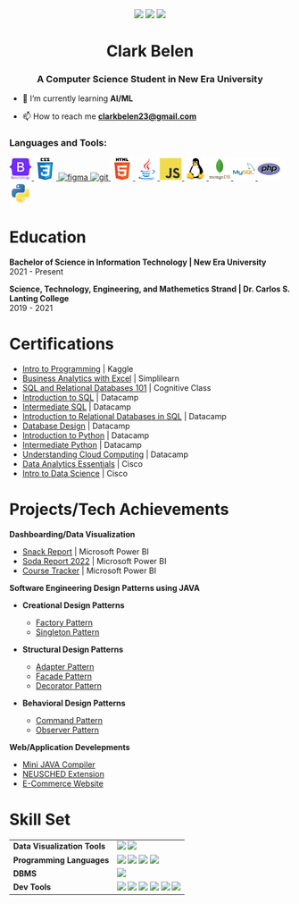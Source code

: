 <div align="center">
  <img src="https://user-images.githubusercontent.com/74038190/213866269-5d00981c-7c98-46d7-8a8e-16f462f15227.gif" width="150">
  <img src="https://user-images.githubusercontent.com/74038190/213866269-5d00981c-7c98-46d7-8a8e-16f462f15227.gif" width="150">
  <img src="https://user-images.githubusercontent.com/74038190/213866269-5d00981c-7c98-46d7-8a8e-16f462f15227.gif" width="150">
</div>

<h1 align="center">Clark Belen</h1>
<h3 align="center">A Computer Science Student in New Era University</h3>

- 🌱 I’m currently learning **AI/ML**

- 📫 How to reach me **clarkbelen23@gmail.com**


<h3 align="left">Languages and Tools:</h3>
<p align="left"> <a href="https://getbootstrap.com" target="_blank" rel="noreferrer"> <img src="https://raw.githubusercontent.com/devicons/devicon/master/icons/bootstrap/bootstrap-plain-wordmark.svg" alt="bootstrap" width="40" height="40"/> </a> <a href="https://www.w3schools.com/css/" target="_blank" rel="noreferrer"> <img src="https://raw.githubusercontent.com/devicons/devicon/master/icons/css3/css3-original-wordmark.svg" alt="css3" width="40" height="40"/> </a><a href="https://www.figma.com/" target="_blank" rel="noreferrer"> <img src="https://www.vectorlogo.zone/logos/figma/figma-icon.svg" alt="figma" width="40" height="40"/> </a> <a href="https://git-scm.com/" target="_blank" rel="noreferrer"> <img src="https://www.vectorlogo.zone/logos/git-scm/git-scm-icon.svg" alt="git" width="40" height="40"/> </a> <a href="https://www.w3.org/html/" target="_blank" rel="noreferrer"> <img src="https://raw.githubusercontent.com/devicons/devicon/master/icons/html5/html5-original-wordmark.svg" alt="html5" width="40" height="40"/> </a> <a href="https://www.java.com" target="_blank" rel="noreferrer"> <img src="https://raw.githubusercontent.com/devicons/devicon/master/icons/java/java-original.svg" alt="java" width="40" height="40"/> </a> <a href="https://developer.mozilla.org/en-US/docs/Web/JavaScript" target="_blank" rel="noreferrer"> <img src="https://raw.githubusercontent.com/devicons/devicon/master/icons/javascript/javascript-original.svg" alt="javascript" width="40" height="40"/> </a> <a href="https://www.linux.org/" target="_blank" rel="noreferrer"> <img src="https://raw.githubusercontent.com/devicons/devicon/master/icons/linux/linux-original.svg" alt="linux" width="40" height="40"/> </a> <a href="https://www.mongodb.com/" target="_blank" rel="noreferrer"> <img src="https://raw.githubusercontent.com/devicons/devicon/master/icons/mongodb/mongodb-original-wordmark.svg" alt="mongodb" width="40" height="40"/> </a> <a href="https://www.mysql.com/" target="_blank" rel="noreferrer"> <img src="https://raw.githubusercontent.com/devicons/devicon/master/icons/mysql/mysql-original-wordmark.svg" alt="mysql" width="40" height="40"/> </a> <a href="https://www.php.net" target="_blank" rel="noreferrer"> <img src="https://raw.githubusercontent.com/devicons/devicon/master/icons/php/php-original.svg" alt="php" width="40" height="40"/> </a> <a href="https://www.python.org" target="_blank" rel="noreferrer"> <img src="https://raw.githubusercontent.com/devicons/devicon/master/icons/python/python-original.svg" alt="python" width="40" height="40"/> </a>  </p>

# Education
<p align="left"> 
  <b>Bachelor of Science in Information Technology | New Era University</b><br>
  2021 - Present<br>
</p>
<p align="left"> 
  <b>Science, Technology, Engineering, and Mathemetics Strand | Dr. Carlos S. Lanting College</b><br>
  2019 - 2021<br>
</p>

# Certifications
- [Intro to Programming](https://www.kaggle.com/learn/certification/clarkbelen/intro-to-programming) | Kaggle
- [Business Analytics with Excel](https://simpli-web.app.link/e/tEUkbuCRhFb) | Simplilearn
- [SQL and Relational Databases 101](https://courses.cognitiveclass.ai/certificates/cfcab937233942c2a0d1506e048d74ae) | Cognitive Class
- [Introduction to SQL](https://www.datacamp.com/statement-of-accomplishment/course/326cbffc321c6ffb13e06e7489d788e39dd2b5dc?raw=1) | Datacamp
- [Intermediate SQL](https://www.datacamp.com/statement-of-accomplishment/course/a8f1bb017e27172d427400117a01fecdf83156cd?raw=1) | Datacamp
- [Introduction to Relational Databases in SQL](https://www.datacamp.com/statement-of-accomplishment/course/4975acd50b96fe47cc82902480ac90b50918bddf?raw=1) | Datacamp
- [Database Design](https://www.datacamp.com/statement-of-accomplishment/course/38fa3779d8505c6c1556068713bc37ac014a3681?raw=1) | Datacamp
- [Introduction to Python](https://www.datacamp.com/statement-of-accomplishment/course/3d6ae72420f3d7387f5f749676e7b6c562791578?raw=1) | Datacamp
- [Intermediate Python](https://www.datacamp.com/statement-of-accomplishment/course/7d7daf16f1323c1d09e028a65f09e0bd9ab0bbac?raw=1) | Datacamp
- [Understanding Cloud Computing](https://www.datacamp.com/statement-of-accomplishment/course/343d93338e59bb82720d7a14f911024df0daad04?raw=1) | Datacamp
- [Data Analytics Essentials](https://www.credly.com/badges/0f6655a2-e39c-47b1-842e-53657e55dbab/public_url) | Cisco
- [Intro to Data Science](https://www.credly.com/badges/ea8c29ea-3eba-4479-be39-eba936983b42/public_url) | Cisco

# Projects/Tech Achievements
**Dashboarding/Data Visualization**
- [Snack Report](https://app.powerbi.com/view?r=eyJrIjoiNzBjZjUyYzItMDQ1Zi00MmU0LThhMmEtNDNjYTY4ZTA1MjczIiwidCI6IjViM2ExYjdlLThiMjctNDg2NS1iNGNhLThmNmRkM2VhNmI4NiIsImMiOjEwfQ%3D%3D) | Microsoft Power BI
- [Soda Report 2022](https://app.powerbi.com/view?r=eyJrIjoiMWYxZDU2ZWEtNDIxMy00NDkwLTgwZGItZWEyY2JmMWU4ZThlIiwidCI6IjIyM2U0YWM4LTM3YjYtNGQ2Yi1hMjViLWJjNDBiZGEyMjU5NiIsImMiOjEwfQ%3D%3D) | Microsoft Power BI
- [Course Tracker](https://app.powerbi.com/view?r=eyJrIjoiYmE2NjFjOGEtMTU4My00NWExLTkxMWUtNDllYjE2NWQ4OGQ0IiwidCI6IjViM2ExYjdlLThiMjctNDg2NS1iNGNhLThmNmRkM2VhNmI4NiIsImMiOjEwfQ%3D%3D&pageName=1ed59ea7bd9a0cc55216) | Microsoft Power BI

**Software Engineering Design Patterns using JAVA**
- **Creational Design Patterns**
  - [Factory Pattern](https://github.com/ClarkBelen/factoryPattern)
  - [Singleton Pattern](https://github.com/ClarkBelen/singletonPattern)
   
- **Structural Design Patterns**
  - [Adapter Pattern](https://github.com/ClarkBelen/adapterPattern)
  - [Facade Pattern](https://github.com/ClarkBelen/facadePattern)
  - [Decorator Pattern](https://github.com/ClarkBelen/decoratorPattern)

- **Behavioral Design Patterns**
  - [Command Pattern](https://github.com/ClarkBelen/commandPattern)
  - [Observer Pattern](https://github.com/ClarkBelen/observerPattern)
 
**Web/Application Develepments**
- [Mini JAVA Compiler](https://github.com/ClarkBelen/MINI-JAVA-COMPILER)
- [NEUSCHED Extension](https://github.com/ClarkBelen/NEUSCHED-Extension-Pack)
- [E-Commerce Website](http://urban-soles.infinityfreeapp.com/?i=1)

# Skill Set
  <table>
    <tr>
      <td><strong>Data Visualization Tools</strong></td>
      <td>
        <a href="https://powerbi.microsoft.com/"><img src="https://img.shields.io/badge/PowerBI-F2C811?style=for-the-badge&logo=power-bi&logoColor=black"/></a>
        <a href="https://www.tableau.com/"><img src="https://img.shields.io/badge/Tableau-E97627?style=for-the-badge&logo=tableau&logoColor=white"/></a>
      </td>
    </tr>
    <tr>
      <td><strong>Programming Languages</strong></td>
      <td>
        <a href="https://www.java.com/"><img src="https://img.shields.io/badge/Java-007396?style=for-the-badge&logo=java&logoColor=white"/></a>
        <a href="https://developer.mozilla.org/en-US/docs/Web/JavaScript"><img src="https://img.shields.io/badge/JavaScript-F7DF1E?style=for-the-badge&logo=javascript&logoColor=black"/></a>
        <a href="https://www.php.net/"><img src="https://img.shields.io/badge/PHP-777BB4?style=for-the-badge&logo=php&logoColor=white"/></a>
        <a href="https://www.python.org/"><img src="https://img.shields.io/badge/Python-3776AB?style=for-the-badge&logo=python&logoColor=white"/></a>
      </td>
    </tr>
    <tr>
      <td><strong>DBMS</strong></td>
      <td>
        <a href="https://www.ibm.com/products/db2"><img src="https://img.shields.io/badge/DB2-0033A0?style=for-the-badge&logo=ibm&logoColor=white"/></a>
      </td>
    </tr>
    <tr>
      <td><strong>Dev Tools</strong></td>
      <td>
        <a href="https://lucidchart.com/"><img src="https://img.shields.io/badge/Lucidchart-FC9E4F?style=for-the-badge&logo=lucidchart&logoColor=black"/></a>
        <a href="https://community.jaspersoft.com/"><img src="https://img.shields.io/badge/JasperSoft-007396?style=for-the-badge&logo=java&logoColor=white"/></a>
        <a href="https://www.eclipse.org/"><img src="https://img.shields.io/badge/Eclipse-2C2255?style=for-the-badge&logo=eclipse&logoColor=white"/></a>
        <a href="https://www.jetbrains.com/idea/"><img src="https://img.shields.io/badge/IntelliJ_IDEA-000000.svg?style=for-the-badge&logo=intellij-idea&logoColor=white"/></a>
        <a href="https://code.visualstudio.com/"><img src="https://img.shields.io/badge/VS%20Code-007ACC?style=for-the-badge&logo=visual-studio-code&logoColor=white"/></a>
        <a href="https://github.com/"><img src="https://img.shields.io/badge/GitHub-181717?style=for-the-badge&logo=github&logoColor=white"/></a>
      </td>
    </tr>
  </table>

